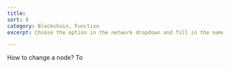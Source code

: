 ```yaml
---
title: 
sort: 8
category: Blockchain, Function
excerpt: Choose the option in the network dropdown and fill in the name, url and id.

---
```


 How to change a node?
To 